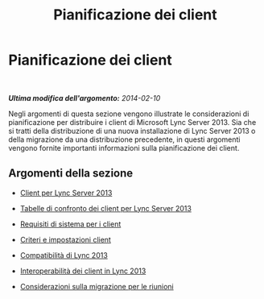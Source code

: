 ﻿---
title: Pianificazione dei client
TOCTitle: Pianificazione dei client
ms:assetid: 0a99b421-0d7c-41f1-9276-a18beeca86fc
ms:mtpsurl: https://technet.microsoft.com/it-it/library/Gg398155(v=OCS.15)
ms:contentKeyID: 49299630
ms.date: 08/24/2015
mtps_version: v=OCS.15
ms.translationtype: HT
---

# Pianificazione dei client

 

_**Ultima modifica dell'argomento:** 2014-02-10_

Negli argomenti di questa sezione vengono illustrate le considerazioni di pianificazione per distribuire i client di Microsoft Lync Server 2013. Sia che si tratti della distribuzione di una nuova installazione di Lync Server 2013 o della migrazione da una distribuzione precedente, in questi argomenti vengono fornite importanti informazioni sulla pianificazione dei client.

## Argomenti della sezione

  - [Client per Lync Server 2013](lync-server-2013-clients.md)

  - [Tabelle di confronto dei client per Lync Server 2013](lync-server-2013-desktop-client-comparison-tables.md)

  - [Requisiti di sistema per i client](lync-server-2013-client-system-requirements.md)

  - [Criteri e impostazioni client](lync-server-2013-client-policies-and-settings.md)

  - [Compatibilità di Lync 2013](lync-server-2013-lync-2013-compatibility.md)

  - [Interoperabilità dei client in Lync 2013](lync-server-2013-client-interoperability-in-lync-2013.md)

  - [Considerazioni sulla migrazione per le riunioni](lync-server-2013-migration-considerations-for-meetings.md)

